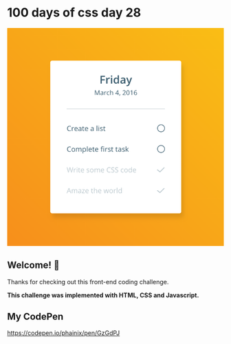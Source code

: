 # 100 days of css day 28

![Header/intro section ](../design/CheckList.png)

## Welcome! 👋 

Thanks for checking out this front-end coding challenge. 

**This challenge was implemented with HTML, CSS and Javascript.**

## My CodePen
https://codepen.io/phainix/pen/GzGdPJ